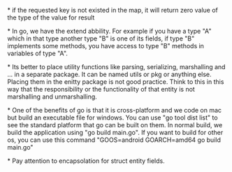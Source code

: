\* if the requested key is not existed in the map, it will return zero value of the type of the value for result

\* In go, we have the extend abbility. For example if you have a type "A" which in that type another type "B" is one of its fields, if type "B" implements some methods, you have access to type "B" methods in variables of type "A".

\* Its better to place utility functions like parsing, serializing, marshalling and ... in a separate package. It can be named utils or pkg or anything else. Placing them in the enitty package is not good practice. Think to this in this way that the responsibility or the functionality of that entity is not marshalling and unmarshalling.

\* One of the benefits of go is that it is cross-platform and we code on mac but build an executable file for windows. You can use "go tool dist list" to see the standard platform that go can be built on them. In normal build, we build the application using "go build main.go". If you want to build for other os, you can use this command "GOOS=android GOARCH=amd64 go build main.go"

\* Pay attention to encapsolation for struct entity fields.
